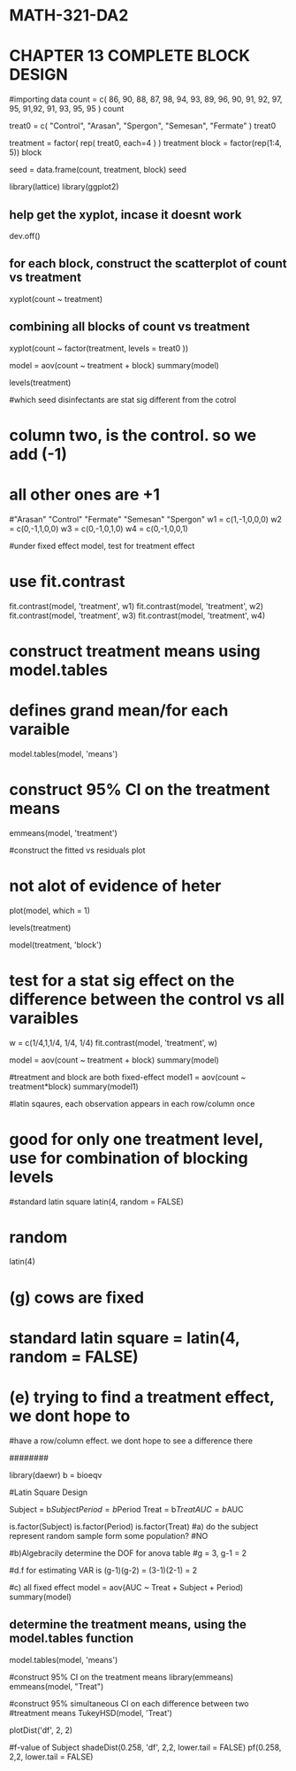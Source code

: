 # MATH-321-DA2

# CHAPTER 13 COMPLETE BLOCK DESIGN 

#importing data
count = c( 86, 90, 88, 87, 98, 94, 93, 89, 96, 90, 91, 92, 97, 95, 91,92, 91, 93, 95, 95 )
count

treat0 = c( "Control", "Arasan", "Spergon", "Semesan", "Fermate" )
treat0


treatment = factor( rep( treat0, each=4 ) )
treatment
block = factor(rep(1:4, 5))
block

seed = data.frame(count, treatment, block)
seed


library(lattice)
library(ggplot2)

## help get the xyplot, incase it doesnt work
dev.off()

## for each block, construct the scatterplot of count vs treatment
xyplot(count ~ treatment)

## combining all blocks of count vs treatment 
xyplot(count ~ factor(treatment, levels = treat0 ))


model = aov(count ~ treatment + block)
summary(model)

levels(treatment)

#which seed disinfectants are stat sig different from the cotrol
# column two, is the control. so we add (-1)
# all other ones are +1

#"Arasan"  "Control" "Fermate" "Semesan" "Spergon"
w1 = c(1,-1,0,0,0)
w2 = c(0,-1,1,0,0)
w3 = c(0,-1,0,1,0)
w4 = c(0,-1,0,0,1)

#under fixed effect model, test for treatment effect
# use fit.contrast 

fit.contrast(model, 'treatment', w1)
fit.contrast(model, 'treatment', w2)
fit.contrast(model, 'treatment', w3)
fit.contrast(model, 'treatment', w4)


# construct treatment means using model.tables
# defines grand mean/for each varaible 
model.tables(model, 'means')

# construct 95% CI on the treatment means
emmeans(model, 'treatment')

#construct the fitted vs residuals plot 
# not alot of evidence of heter 
plot(model, which = 1)

levels(treatment)

model(treatment, 'block')


# test for a stat sig effect on the difference between the control vs all varaibles 
w = c(1/4,1,1/4, 1/4, 1/4)
fit.contrast(model, 'treatment', w)

model = aov(count ~ treatment + block)
summary(model)

#treatment and block are both fixed-effect 
model1 = aov(count ~ treatment*block)
summary(model1)

#latin sqaures, each observation appears in each row/column once
# good for only one treatment level, use for combination of blocking levels

#standard latin square 
latin(4, random = FALSE)

# random 

latin(4)


# (g) cows are fixed
# standard latin square = latin(4, random = FALSE)
# (e) trying to find a treatment effect, we dont hope to
#have a row/column effect. we dont hope to see a difference there


########

library(daewr)
b = bioeqv

#Latin Square Design


Subject = b$Subject
Period = b$Period
Treat = b$Treat
AUC = b$AUC

is.factor(Subject)
is.factor(Period)
is.factor(Treat)
#a) do the subject represent random sample form some population?
#NO

#b)Algebracily determine the DOF for anova table
#g = 3, g-1 = 2

#d.f for estimating VAR is (g-1)(g-2) = (3-1)(2-1) = 2

#c) all fixed effect 
model = aov(AUC ~ Treat + Subject + Period)
summary(model)

## determine the treatment means, using the model.tables function
model.tables(model, 'means')

#construct 95% CI on the treatment means
library(emmeans)
emmeans(model, "Treat")

#construct 95% simultaneous CI on each difference between two
#treatment means
TukeyHSD(model, 'Treat')

plotDist('df', 2, 2)

#f-value of Subject
shadeDist(0.258, 'df', 2,2, lower.tail = FALSE)
pf(0.258, 2,2, lower.tail = FALSE)



